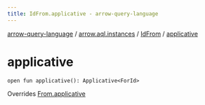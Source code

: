 ```yaml
---
title: IdFrom.applicative - arrow-query-language
---
```


[arrow-query-language](../../index.html) / [arrow.aql.instances](../index.html) / [IdFrom](index.html) / [applicative](./applicative.html)

# applicative

`open fun applicative(): Applicative<ForId>`

Overrides [From.applicative](../../arrow.aql/-from/applicative.html)

